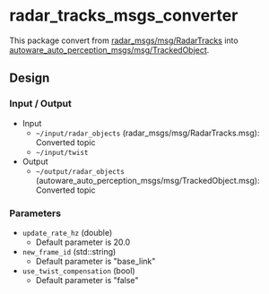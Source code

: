 # radar_tracks_msgs_converter

This package convert from [radar_msgs/msg/RadarTracks](https://github.com/ros-perception/radar_msgs/blob/ros2/msg/RadarTracks.msg) into [autoware_auto_perception_msgs/msg/TrackedObject](https://gitlab.com/autowarefoundation/autoware.auto/autoware_auto_msgs/-/blob/master/autoware_auto_perception_msgs/msg/TrackedObject.idl).

## Design
### Input / Output

- Input
  - `~/input/radar_objects` (radar_msgs/msg/RadarTracks.msg): Converted topic
  - `~/input/twist`
- Output
  - `~/output/radar_objects` (autoware_auto_perception_msgs/msg/TrackedObject.msg): Converted topic

### Parameters

- `update_rate_hz` (double)
  - Default parameter is 20.0
- `new_frame_id` (std::string)
  - Default parameter is "base_link"
- `use_twist_compensation` (bool)
  - Default parameter is "false"
